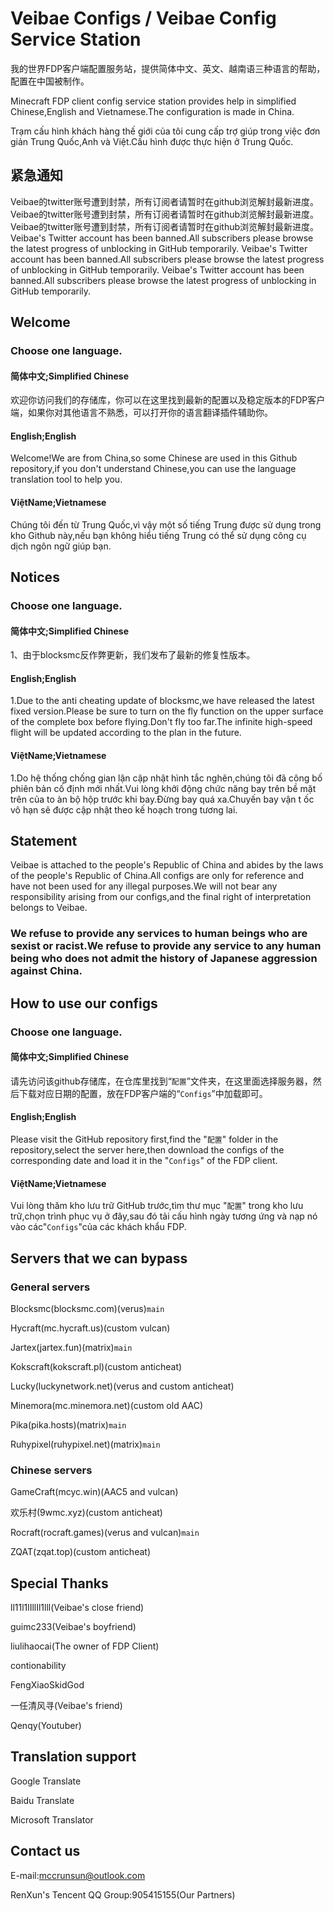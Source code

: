 # Veibae Configs / Veibae Config Service Station
我的世界FDP客户端配置服务站，提供简体中文、英文、越南语三种语言的帮助，配置在中国被制作。

Minecraft FDP client config service station provides help in simplified Chinese,English and Vietnamese.The configuration is made in China.

Trạm cấu hình khách hàng thế giới của tôi cung cấp trợ giúp trong việc đơn giản Trung Quốc,Anh và Việt.Cấu hình được thực hiện ở Trung Quốc.

## 紧急通知
Veibae的twitter账号遭到封禁，所有订阅者请暂时在github浏览解封最新进度。
Veibae的twitter账号遭到封禁，所有订阅者请暂时在github浏览解封最新进度。
Veibae的twitter账号遭到封禁，所有订阅者请暂时在github浏览解封最新进度。
Veibae's Twitter account has been banned.All subscribers please browse the latest progress of unblocking in GitHub temporarily.
Veibae's Twitter account has been banned.All subscribers please browse the latest progress of unblocking in GitHub temporarily.
Veibae's Twitter account has been banned.All subscribers please browse the latest progress of unblocking in GitHub temporarily.

## Welcome
### Choose one language.
#### 简体中文;Simplified Chinese
欢迎你访问我们的存储库，你可以在这里找到最新的配置以及稳定版本的FDP客户端，如果你对其他语言不熟悉，可以打开你的语言翻译插件辅助你。

#### English;English
Welcome!We are from China,so some Chinese are used in this Github repository,if you don't understand Chinese,you can use the language translation tool to help you.

#### ViệtName;Vietnamese
Chúng tôi đến từ Trung Quốc,vì vậy một số tiếng Trung được sử dụng trong kho Github này,nếu bạn không hiểu tiếng Trung có thể sử dụng công cụ dịch ngôn ngữ giúp bạn.

## Notices
### Choose one language.
#### 简体中文;Simplified Chinese
1、由于blocksmc反作弊更新，我们发布了最新的修复性版本。

#### English;English
1.Due to the anti cheating update of blocksmc,we have released the latest fixed version.Please be sure to turn on the fly function on the upper surface of the complete box before flying.Don't fly too far.The infinite high-speed flight will be updated according to the plan in the future.

#### ViệtName;Vietnamese
1.Do hệ thống chống gian lận cập nhật hình tắc nghẽn,chúng tôi đã công bố phiên bản cố định mới nhất.Vui lòng khởi động chức năng bay trên bề mặt trên của to àn bộ hộp trước khi bay.Đừng bay quá xa.Chuyến bay vận t ốc vô hạn sẽ được cập nhật theo kế hoạch trong tương lai.

## Statement
Veibae is attached to the people's Republic of China and abides by the laws of the people's Republic of China.All configs are only for reference and have not been used for any illegal purposes.We will not bear any responsibility arising from our configs,and the final right of interpretation belongs to Veibae.

### We refuse to provide any services to human beings who are sexist or racist.We refuse to provide any service to any human being who does not admit the history of Japanese aggression against China.

## How to use our configs
### Choose one language.
#### 简体中文;Simplified Chinese
请先访问该github存储库，在仓库里找到“`配置`”文件夹，在这里面选择服务器，然后下载对应日期的配置，放在FDP客户端的“`Configs`”中加载即可。

#### English;English
Please visit the GitHub repository first,find the "`配置`" folder in the repository,select the server here,then download the configs of the corresponding date and load it in the "`Configs`" of the FDP client.

#### ViệtName;Vietnamese
Vui lòng thăm kho lưu trữ GitHub trước,tìm thư mục "`配置`" trong kho lưu trữ,chọn trình phục vụ ở đây,sau đó tải cấu hình ngày tương ứng và nạp nó vào các"`Configs`"của các khách khẩu FDP.

## Servers that we can bypass
### General servers
Blocksmc(blocksmc.com)(verus)`main`

Hycraft(mc.hycraft.us)(custom vulcan)

Jartex(jartex.fun)(matrix)`main`

Kokscraft(kokscraft.pl)(custom anticheat)

Lucky(luckynetwork.net)(verus and custom anticheat)

Minemora(mc.minemora.net)(custom old AAC)

Pika(pika.hosts)(matrix)`main`

Ruhypixel(ruhypixel.net)(matrix)`main`

### Chinese servers
GameCraft(mcyc.win)(AAC5 and vulcan)

欢乐村(9wmc.xyz)(custom anticheat)

Rocraft(rocraft.games)(verus and vulcan)`main`

ZQAT(zqat.top)(custom anticheat)

## Special Thanks
ll11l1lIllIl1lll(Veibae's close friend)

guimc233(Veibae's boyfriend)

liulihaocai(The owner of FDP Client)

contionability

FengXiaoSkidGod

一任清风寻(Veibae's friend)

Qenqy(Youtuber)

## Translation support
Google Translate

Baidu Translate

Microsoft Translator

## Contact us
E-mail:mccrunsun@outlook.com

RenXun's Tencent QQ Group:905415155(Our Partners)
